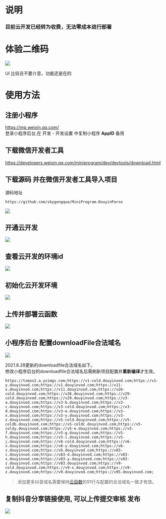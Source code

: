 # 说明
### 目前云开发已经转为收费，无法零成本进行部署
# 体验二维码
![](pics/gh_0398b035b95e_258%20(1).jpg)  

UI 比较丑不要介意，功能还是在的  

# 使用方法

## 注册小程序

https://mp.weixin.qq.com/  
登录小程序后台,在 开发 - 开发设置 中复制小程序 **AppID** 备用    

## 下载微信开发者工具
https://developers.weixin.qq.com/miniprogram/dev/devtools/download.html

## 下载源码 并在微信开发者工具导入项目

源码地址  
```
https://github.com/skygongque/MiniProgram-DouyinParse
```
![](pics/01.png)
## 开通云开发
![](pics/02.png)

## 查看云开发的环境id
![](pics/03.png)

## 初始化云开发环境
![](pics/04.png)

## 上传并部署云函数
![](pics/05.png)

## 小程序后台 配置downloadFile合法域名
![](pics/06.png)

2021.8.28更新的downloadfile合法域名如下。  
修改小程序后台的downloadfile合法域名后需刷新项目配置并**重新编译**才生效。
```
https://txmov2.a.yximgs.com;https://v1-cold.douyinvod.com;https://v1-y.douyinvod.com;https://v1.douyinvod.com;https://v11-x.douyinvod.com;https://v11.douyinvod.com;https://v26-cold.douyinvod.com;https://v26.douyinvod.com;https://v29-cold.douyinvod.com;https://v29.douyinvod.com;https://v3-a.douyinvod.com;https://v3-b.douyinvod.com;https://v3-c.douyinvod.com;https://v3-cold.douyinvod.com;https://v3-d.douyinvod.com;https://v3-e.douyinvod.com;https://v3-x.douyinvod.com;https://v3-y.douyinvod.com;https://v3-z.douyinvod.com;https://v5-cold.douyinvod.com;https://v5-coldb.douyinvod.com;https://v5-coldc.douyinvod.com;https://v5-coldy.douyinvod.com;https://v5-e.douyinvod.com;https://v5-f.douyinvod.com;https://v5-g.douyinvod.com;https://v5-h.douyinvod.com;https://v5-i.douyinvod.com;https://v5-j.douyinvod.com;https://v6-cold.douyinvod.com;https://v6-x.douyinvod.com;https://v6-y.douyinvod.com;https://v6-z.douyinvod.com;https://v6.douyinvod.com;https://v83-c.douyinvod.com;https://v83-d.douyinvod.com;https://v83-x.douyinvod.com;https://v83-y.douyinvod.com;https://v83-z.douyinvod.com;https://v83.douyinvod.com;https://v9-cold.douyinvod.com;https://v9-x.douyinvod.com;https://v9-z.douyinvod.com;https://v9.douyinvod.com;https://v95.douyinvod.com;
```
> 添加更多抖音域名需要保持[云函数](./cloud/parseVideo/index.js)的91行与配置的合法域名一致才有效。


## 复制抖音分享链接使用, 可以上传提交审核 发布
![](pics/07.png)
